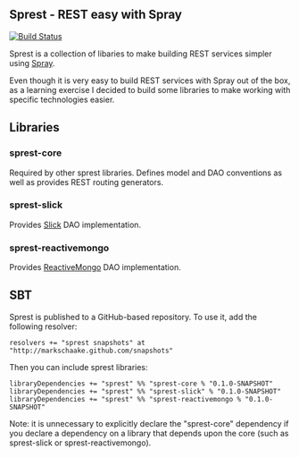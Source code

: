 ## Sprest - REST easy with Spray ##

[![Build Status](https://travis-ci.org/markschaake/sprest.png)](https://travis-ci.org/markschaake/sprest)

Sprest is a collection of libaries to make building REST services simpler using [Spray](http://spray.io).

Even though it is very easy to build REST services with Spray out of the box, as a learning exercise I decided to build some libraries to make working with specific technologies easier.

## Libraries ##

### sprest-core ###
Required by other sprest libraries. Defines model and DAO conventions as well as provides REST routing generators.

### sprest-slick ###
Provides [Slick](http://slick.typesafe.com/) DAO implementation.

### sprest-reactivemongo ###
Provides [ReactiveMongo](http://reactivemongo.org/) DAO implementation.

## SBT ##
Sprest is published to a GitHub-based repository. To use it, add the following resolver:

    resolvers += "sprest snapshots" at "http://markschaake.github.com/snapshots"

Then you can include sprest libraries:

    libraryDependencies += "sprest" %% "sprest-core % "0.1.0-SNAPSHOT"
	libraryDependencies += "sprest" %% "sprest-slick" % "0.1.0-SNAPSHOT"
	libraryDependencies += "sprest" %% "sprest-reactivemongo % "0.1.0-SNAPSHOT"

Note: it is unnecessary to explicitly declare the "sprest-core" dependency if you declare a dependency on a library that depends upon the core (such as sprest-slick or sprest-reactivemongo).
